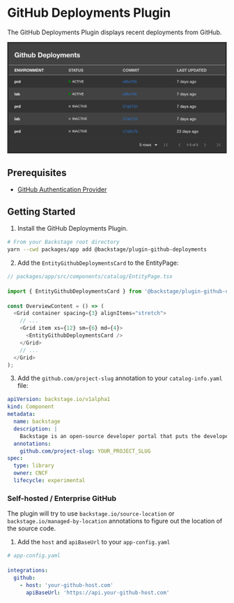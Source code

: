 # GitHub Deployments Plugin

The GitHub Deployments Plugin displays recent deployments from GitHub.

![github-deployments-card](./docs/github-deployments-card.png)

## Prerequisites

- [GitHub Authentication Provider](https://backstage.io/docs/auth/github/provider)

## Getting Started

1. Install the GitHub Deployments Plugin.

```bash
# From your Backstage root directory
yarn --cwd packages/app add @backstage/plugin-github-deployments
```

2. Add the `EntityGithubDeploymentsCard` to the EntityPage:

```typescript
// packages/app/src/components/catalog/EntityPage.tsx

import { EntityGithubDeploymentsCard } from '@backstage/plugin-github-deployments';

const OverviewContent = () => (
  <Grid container spacing={3} alignItems="stretch">
    // ...
    <Grid item xs={12} sm={6} md={4}>
      <EntityGithubDeploymentsCard />
    </Grid>
    // ...
  </Grid>
);
```

3. Add the `github.com/project-slug` annotation to your `catalog-info.yaml` file:

```yaml
apiVersion: backstage.io/v1alpha1
kind: Component
metadata:
  name: backstage
  description: |
    Backstage is an open-source developer portal that puts the developer experience first.
  annotations:
    github.com/project-slug: YOUR_PROJECT_SLUG
spec:
  type: library
  owner: CNCF
  lifecycle: experimental
```

### Self-hosted / Enterprise GitHub

The plugin will try to use `backstage.io/source-location` or `backstage.io/managed-by-location`
annotations to figure out the location of the source code.

1. Add the `host` and `apiBaseUrl` to your `app-config.yaml`

```yaml
# app-config.yaml

integrations:
  github:
    - host: 'your-github-host.com'
      apiBaseUrl: 'https://api.your-github-host.com'
```
